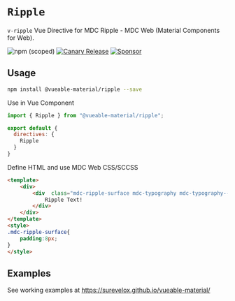 # `Ripple`
`v-ripple` Vue Directive for MDC Ripple - MDC Web (Material Components for Web).

![npm (scoped)](https://img.shields.io/npm/v/@vueable-material/ripple)
[![Canary Release](https://github.com/surevelox/vueable-material/actions/workflows/canary-release.yml/badge.svg)](https://github.com/surevelox/vueable-material/actions/workflows/canary-release.yml)
[![Sponsor](https://img.shields.io/badge/Sponsor-%E2%9D%A4-ff69b4)](https://github.com/sponsors/surevelox)


## Usage


```bash
npm install @vueable-material/ripple --save
```

Use in Vue Component

```javascript
import { Ripple } from "@vueable-material/ripple";

export default {
  directives: {
    Ripple
  }
}
``` 
Define HTML and use MDC Web CSS/SCCSS
```html
<template>
    <div>
        <div  class="mdc-ripple-surface mdc-typography mdc-typography--caption" v-ripple>
            Ripple Text!
        </div>
    </div>
</template>
<style>
.mdc-ripple-surface{
    padding:8px;
}
</style>
```

## Examples

See working examples at https://surevelox.github.io/vueable-material/

